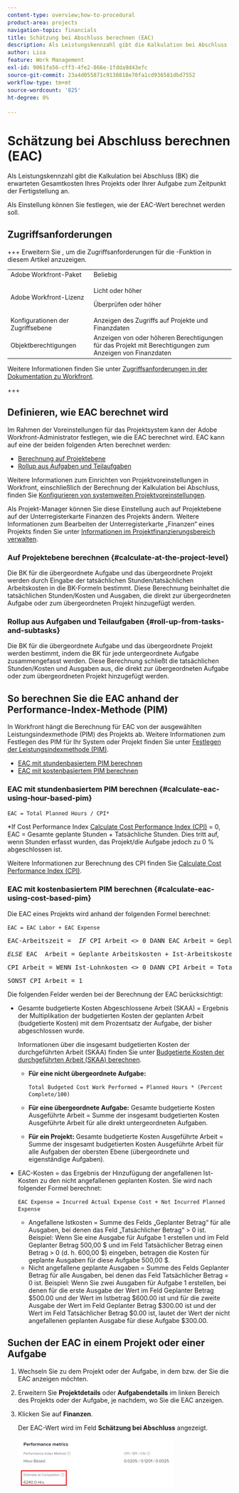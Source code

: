 ```yaml
---
content-type: overview;how-to-procedural
product-area: projects
navigation-topic: financials
title: Schätzung bei Abschluss berechnen (EAC)
description: Als Leistungskennzahl gibt die Kalkulation bei Abschluss (BK) die erwarteten Gesamtkosten Ihres Projekts oder Ihrer Aufgabe zum Zeitpunkt der Fertigstellung an.
author: Lisa
feature: Work Management
exl-id: 9061fa56-cff3-4fe2-866e-1fdda9d43efc
source-git-commit: 23a4d055871c9138818e70fa1cd936581dbd7552
workflow-type: tm+mt
source-wordcount: '825'
ht-degree: 0%

---
```


# Schätzung bei Abschluss berechnen (EAC)

<!--
<p data-mc-conditions="QuicksilverOrClassic.Draft mode">(NOTE: Linked to the product. Do not change link!) </p>
-->

Als Leistungskennzahl gibt die Kalkulation bei Abschluss (BK) die erwarteten Gesamtkosten Ihres Projekts oder Ihrer Aufgabe zum Zeitpunkt der Fertigstellung an.

Als Einstellung können Sie festlegen, wie der EAC-Wert berechnet werden soll. 

## Zugriffsanforderungen

+++ Erweitern Sie , um die Zugriffsanforderungen für die -Funktion in diesem Artikel anzuzeigen.

<table style="table-layout:auto"> 
 <col> 
 <col> 
 <tbody> 
  <tr> 
   <td>Adobe Workfront-Paket</td> 
   <td>Beliebig</td> 
  </tr> 
  <tr> 
   <td>Adobe Workfront-Lizenz</td> 
   <td>
   <p>Licht oder höher</p>
   <p>Überprüfen oder höher</p></td>  
  </tr> 
  <tr> 
   <td>Konfigurationen der Zugriffsebene</td> 
   <td>Anzeigen des Zugriffs auf Projekte und Finanzdaten</td> 
  </tr> 
  <tr> 
   <td>Objektberechtigungen</td> 
   <td>Anzeigen von oder höheren Berechtigungen für das Projekt mit Berechtigungen zum Anzeigen von Finanzdaten</td> 
  </tr> 
 </tbody> 
</table>

Weitere Informationen finden Sie unter [Zugriffsanforderungen in der Dokumentation zu Workfront](/help/quicksilver/administration-and-setup/add-users/access-levels-and-object-permissions/access-level-requirements-in-documentation.md).

+++

## Definieren, wie EAC berechnet wird

Im Rahmen der Voreinstellungen für das Projektsystem kann der Adobe Workfront-Administrator festlegen, wie die EAC berechnet wird. EAC kann auf eine der beiden folgenden Arten berechnet werden:

* [Berechnung auf Projektebene](#calculate-at-the-project-level)
* [Rollup aus Aufgaben und Teilaufgaben](#roll-up-from-tasks-and-subtasks)

Weitere Informationen zum Einrichten von Projektvoreinstellungen in Workfront, einschließlich der Berechnung der Kalkulation bei Abschluss, finden Sie [Konfigurieren von systemweiten Projektvoreinstellungen](../../../administration-and-setup/set-up-workfront/configure-system-defaults/set-project-preferences.md).

Als Projekt-Manager können Sie diese Einstellung auch auf Projektebene auf der Unterregisterkarte Finanzen des Projekts ändern. Weitere Informationen zum Bearbeiten der Unterregisterkarte „Finanzen“ eines Projekts finden Sie unter [Informationen im Projektfinanzierungsbereich verwalten](../../../manage-work/projects/project-finances/manage-project-finance-area.md).

### Auf Projektebene berechnen {#calculate-at-the-project-level}

Die BK für die übergeordnete Aufgabe und das übergeordnete Projekt werden durch Eingabe der tatsächlichen Stunden/tatsächlichen Arbeitskosten in die BK-Formeln bestimmt. Diese Berechnung beinhaltet die tatsächlichen Stunden/Kosten und Ausgaben, die direkt zur übergeordneten Aufgabe oder zum übergeordneten Projekt hinzugefügt werden.

### Rollup aus Aufgaben und Teilaufgaben {#roll-up-from-tasks-and-subtasks}

Die BK für die übergeordnete Aufgabe und das übergeordnete Projekt werden bestimmt, indem die BK für jede untergeordnete Aufgabe zusammengefasst werden. Diese Berechnung schließt die tatsächlichen Stunden/Kosten und Ausgaben aus, die direkt zur übergeordneten Aufgabe oder zum übergeordneten Projekt hinzugefügt werden.

## So berechnen Sie die EAC anhand der Performance-Index-Methode (PIM)

In Workfront hängt die Berechnung für EAC von der ausgewählten Leistungsindexmethode (PIM) des Projekts ab. Weitere Informationen zum Festlegen des PIM für Ihr System oder Projekt finden Sie unter [Festlegen der Leistungsindexmethode (PIM)](../../../manage-work/projects/project-finances/set-pim.md).

* [EAC mit stundenbasiertem PIM berechnen](#calculate-eac-using-hour-based-pim)
* [EAC mit kostenbasiertem PIM berechnen](#calculate-eac-using-cost-based-pim)

### EAC mit stundenbasiertem PIM berechnen {#calculate-eac-using-hour-based-pim}

```
EAC = Total Planned Hours / CPI*
```

&#42;If Cost Performance Index [Calculate Cost Performance Index (CPI)](../../../manage-work/projects/project-finances/calculate-cpi.md) = 0, EAC = Gesamte geplante Stunden + Tatsächliche Stunden. Dies tritt auf, wenn Stunden erfasst wurden, das Projekt/die Aufgabe jedoch zu 0 % abgeschlossen ist.

Weitere Informationen zur Berechnung des CPI finden Sie [Calculate Cost Performance Index (CPI)](../../../manage-work/projects/project-finances/calculate-cpi.md).

### EAC mit kostenbasiertem PIM berechnen {#calculate-eac-using-cost-based-pim}

Die EAC eines Projekts wird anhand der folgenden Formel berechnet:

```
EAC = EAC Labor + EAC Expense 
```

<pre>EAC-Arbeitszeit =  <em>IF</em> CPI Arbeit &lt;&gt; 0 DANN EAC Arbeit = Geplante Lohnkosten / CPI Arbeit</pre><pre><em>ELSE</em> EAC  Arbeit = Geplante Arbeitskosten + Ist-Arbeitskosten</pre><pre>CPI Arbeit = WENN Ist-Lohnkosten &lt;&gt; 0 DANN CPI Arbeit = TotalBudgetedCostWorkPerformed / Ist-Lohnkosten</pre><pre>SONST CPI Arbeit = 1 </pre>Die folgenden Felder werden bei der Berechnung der EAC berücksichtigt:

* Gesamte budgetierte Kosten Abgeschlossene Arbeit (SKAA) = Ergebnis der Multiplikation der budgetierten Kosten der geplanten Arbeit (budgetierte Kosten) mit dem Prozentsatz der Aufgabe, der bisher abgeschlossen wurde.

  Informationen über die insgesamt budgetierten Kosten der durchgeführten Arbeit (SKAA) finden Sie unter [Budgetierte Kosten der durchgeführten Arbeit (SKAA) berechnen](../../../manage-work/projects/project-finances/calculate-bcwp.md).

   * **Für eine nicht übergeordnete Aufgabe:**

     ```
     Total Budgeted Cost Work Performed = Planned Hours * (Percent Complete/100)
     ```

   * **Für eine übergeordnete Aufgabe:**
Gesamte budgetierte Kosten Ausgeführte Arbeit = Summe der insgesamt budgetierten Kosten Ausgeführte Arbeit für alle direkt untergeordneten Aufgaben.

   * **Für ein Projekt:**
Gesamte budgetierte Kosten Ausgeführte Arbeit = Summe der insgesamt budgetierten Kosten Ausgeführte Arbeit für alle Aufgaben der obersten Ebene (übergeordnete und eigenständige Aufgaben). 

* EAC-Kosten = das Ergebnis der Hinzufügung der angefallenen Ist-Kosten zu den nicht angefallenen geplanten Kosten. Sie wird nach folgender Formel berechnet:

  ```
  EAC Expense = Incurred Actual Expense Cost + Not Incurred Planned Expense
  ```

   * Angefallene Istkosten = Summe des Felds „Geplanter Betrag“ für alle Ausgaben, bei denen das Feld „Tatsächlicher Betrag“ > 0 ist. Beispiel: Wenn Sie eine Ausgabe für Aufgabe 1 erstellen und im Feld Geplanter Betrag 500,00 $ und im Feld Tatsächlicher Betrag einen Betrag > 0 (d. h. 600,00 $) eingeben, betragen die Kosten für geplante Ausgaben für diese Aufgabe 500,00 $.
   * Nicht angefallene geplante Ausgaben = Summe des Felds Geplanter Betrag für alle Ausgaben, bei denen das Feld Tatsächlicher Betrag = 0 ist. Beispiel: Wenn Sie zwei Ausgaben für Aufgabe 1 erstellen, bei denen für die erste Ausgabe der Wert im Feld Geplanter Betrag $500.00 und der Wert im Istbetrag $600.00 ist und für die zweite Ausgabe der Wert im Feld Geplanter Betrag $300.00 ist und der Wert im Feld Tatsächlicher Betrag $0.00 ist, lautet der Wert der nicht angefallenen geplanten Ausgabe für diese Aufgabe $300.00. 

## Suchen der EAC in einem Projekt oder einer Aufgabe

1. Wechseln Sie zu dem Projekt oder der Aufgabe, in dem bzw. der Sie die EAC anzeigen möchten.
1. Erweitern Sie **Projektdetails** oder **Aufgabendetails** im linken Bereich des Projekts oder der Aufgabe, je nachdem, wo Sie die EAC anzeigen.

1. Klicken Sie auf **Finanzen**. 

   Der EAC-Wert wird im Feld **Schätzung bei Abschluss** angezeigt.

   ![EAC im Projekt](assets/eac-highlighted-on-project-350x112.png)
